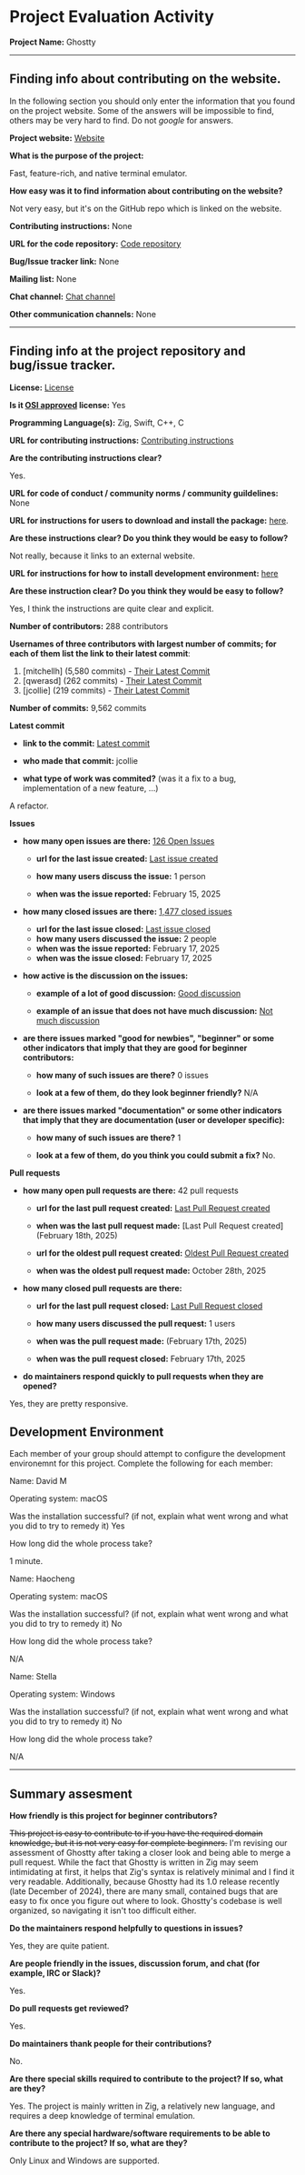 # Project Evaluation Activity



__Project Name:__  Ghostty


---

## Finding info about contributing on the website.

In the following section you should only enter the information that you
found on the project website. Some of the answers will be impossible to find, others
may be very hard to find. Do not _google_ for answers.

__Project website:__ [Website](https://ghostty.org/)


__What is the purpose of the project:__ 

Fast, feature-rich, and native terminal emulator.

__How easy was it to find information about contributing on the website?__ 

Not very easy, but it's on the GitHub repo which is linked on the website.

__Contributing instructions:__ None

__URL for the code repository:__ [Code repository](https://github.com/ghostty-org/ghostty)

__Bug/Issue tracker link:__ None

__Mailing list:__ None

__Chat channel:__ [Chat channel](https://discord.gg/ghostty)

__Other communication channels:__ None

---

## Finding info at the project repository and bug/issue tracker.

__License:__ [License](https://github.com/ghostty-org/ghostty/blob/main/LICENSE)

__Is it [OSI approved](https://opensource.org/licenses/alphabetical) license:__ Yes

__Programming Language(s):__ Zig, Swift, C++, C

__URL for contributing instructions:__ [Contributing instructions](https://github.com/ghostty-org/ghostty/blob/main/CONTRIBUTING.md)

__Are the contributing instructions clear?__ 

Yes.

__URL for code of conduct / community norms / community guildelines:__ None

__URL for instructions for users to download and install the package:__  [here](https://github.com/ghostty-org/ghostty#download). 

__Are these instructions clear? Do you think they would be easy to follow?__ 

Not really, because it links to an external website.

__URL for instructions for how to install development environment:__ [here](https://github.com/ghostty-org/ghostty#developing-ghostty)

__Are these instruction clear? Do you think they would be easy to follow?__

Yes, I think the instructions are quite clear and explicit.

__Number of contributors:__ 288 contributors

__Usernames of three contributors with largest number of commits; for
each of them list the link to their latest commit__:

1. [mitchellh] (5,580 commits) - [Their Latest Commit](https://github.com/ghostty-org/ghostty/commit/16c690370640fc5088f09eaee185b598bdd57345)
1. [qwerasd] (262 commits) - [Their Latest Commit](https://github.com/ghostty-org/ghostty/commit/b624cfe262c817591e7a7e054b66327b80fe4bd0)
1. [jcollie] (219 commits) - [Their Latest Commit](https://github.com/ghostty-org/ghostty/commit/38908e01268298ced33b7b6835e49b8c6d437e12)


__Number of commits:__ 9,562 commits

__Latest commit__ 

- __link to the commit:__ [Latest commit](https://github.com/ghostty-org/ghostty/commit/38908e01268298ced33b7b6835e49b8c6d437e12)

- __who made that commit:__ jcollie

- __what type of work was commited?__ (was it a fix to a bug, implementation of a new feature, ...)

A refactor.

__Issues__

- __how many open issues are there:__ [126 Open Issues](https://github.com/ghostty-org/ghostty/issues)

    - __url for the last issue created:__ [Last issue created](https://github.com/ghostty-org/ghostty/issues/5784)

    - __how many users discuss the issue:__ 1 person
    
    - __when was the issue reported:__ February 15, 2025
    

- __how many closed issues are there:__ [1,477 closed issues](https://github.com/ghostty-org/ghostty/issues?q=is%3Aissue%20state%3Aclosed)
    - __url for the last issue closed:__ [Last issue closed](https://github.com/ghostty-org/ghostty/issues/5838)
    - __how many users discussed the issue:__ 2 people
    - __when was the issue reported:__ February 17, 2025
    - __when was the issue closed:__ February 17, 2025

- __how active is the discussion on the issues:__ 

    - __example of a lot of good discussion:__ [Good discussion](https://github.com/ghostty-org/ghostty/issues/189)
    
    - __example of an issue that does not have much discussion:__ [Not much discussion](https://github.com/ghostty-org/ghostty/issues/1691)



- __are there issues marked "good for newbies", "beginner" or some other indicators that imply that they are good for beginner contributors:__ 

    - __how many of such issues are there?__ 0 issues
    
    - __look at a few of them, do they look beginner friendly?__ N/A



- __are there issues marked "documentation" or some other indicators that imply that they are documentation (user or developer specific):__ 

    - __how many of such issues are there?__ 1
    
    - __look at a few of them, do you think you could submit a fix?__ No.



__Pull requests__

- __how many open pull requests are there:__ 42 pull requests

    - __url for the last pull request created:__ [Last Pull Request created](https://github.com/ghostty-org/ghostty/pull/5866)
    
    - __when was the last pull request made:__ [Last Pull Request created](February 18th, 2025)

    - __url for the oldest pull request created:__ [Oldest Pull Request created](https://github.com/ghostty-org/ghostty/pull/2515)
    
    - __when was the oldest pull request made:__ October 28th, 2025

- __how many closed pull requests are there:__ 

    - __url for the last pull request closed:__ [Last Pull Request closed](https://github.com/ghostty-org/ghostty/pull/5847)
    
    - __how many users discussed the pull request:__ 1 users
    
    - __when was the pull request made:__  (February 17th, 2025)
    
    - __when was the pull request closed:__ February 17th, 2025
    

- __do maintainers respond quickly to pull requests when they are opened?__ 

Yes, they are pretty responsive.


## Development Environment 

Each member of your group should attempt to configure the development environemnt 
for this project. Complete the following for each member:

Name: David M

Operating system: macOS

Was the installation successful? (if not, explain what went wrong and 
what you did to try to remedy it) Yes

How long did the whole process take? 

1 minute.

Name: Haocheng

Operating system: macOS

Was the installation successful? (if not, explain what went wrong and 
what you did to try to remedy it) No

How long did the whole process take? 

N/A

Name: Stella

Operating system: Windows

Was the installation successful? (if not, explain what went wrong and 
what you did to try to remedy it) No

How long did the whole process take? 

N/A

---


## Summary assesment
__How friendly is this project for beginner contributors?__

~~This project is easy to contribute to if you have the required domain knowledge, but it is not very easy for complete beginners.~~
I'm revising our assessment of Ghostty after taking a closer look and being able to merge a pull request. While the fact that Ghostty is written in Zig may seem intimidating at first, it helps that Zig's syntax is relatively minimal and I find it very readable. Additionally, because Ghostty had its 1.0 release recently (late December of 2024), there are many small, contained bugs that are easy to fix once you figure out where to look. Ghostty's codebase is well organized, so navigating it isn't too difficult either.

__Do the maintainers respond helpfully to questions in issues?__

Yes, they are quite patient.

__Are people friendly in the issues, discussion forum, and chat (for example, IRC or Slack)?__

Yes.

__Do pull requests get reviewed?__

Yes.

__Do maintainers thank people for their contributions?__

No.

__Are there special skills required to contribute to the project? If so, what are they?__

Yes. The project is mainly written in Zig, a relatively new language, and requires a deep knowledge of terminal emulation.

__Are there any special hardware/software requirements to be able to contribute to the project? If so, what are they?__

Only Linux and Windows are supported.
